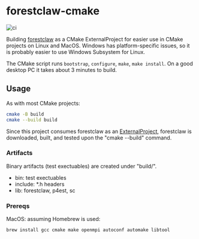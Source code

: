 # forestclaw-cmake

![ci](https://github.com/scivision/p4est-cmake/workflows/ci/badge.svg)

Building [forestclaw](https://github.com/ForestClaw/forestclaw) as a CMake ExternalProject for easier use in CMake projects on Linux and MacOS.
Windows has platform-specific issues, so it is probably easier to use Windows Subsystem for Linux.

The CMake script runs `bootstrap`, `configure`, `make`, `make install`.
On a good desktop PC it takes about 3 minutes to build.

## Usage

As with most CMake projects:

```sh
cmake -B build
cmake --build build
```

Since this project consumes forestclaw as an [ExternalProject](https://cmake.org/cmake/help/latest/module/ExternalProject.html), forestclaw is downloaded, built, and tested upon the "cmake --build" command.

### Artifacts

Binary artifacts (test exectuables) are created under "build/".

* bin: test exectuables
* include: *.h headers
* lib: forestclaw, p4est, sc

### Prereqs

MacOS: assuming Homebrew is used:

```sh
brew install gcc cmake make openmpi autoconf automake libtool
```
